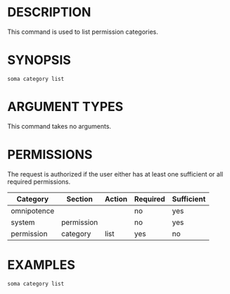 # DESCRIPTION

This command is used to list permission categories.

# SYNOPSIS

```
soma category list
```

# ARGUMENT TYPES

This command takes no arguments.

# PERMISSIONS

The request is authorized if the user either has at least one
sufficient or all required permissions.

Category | Section | Action | Required | Sufficient
 ------- | ------- | ------ | -------- | ----------
omnipotence | | | no | yes
system | permission | | no | yes
permission | category | list | yes | no

# EXAMPLES

```
soma category list
```
